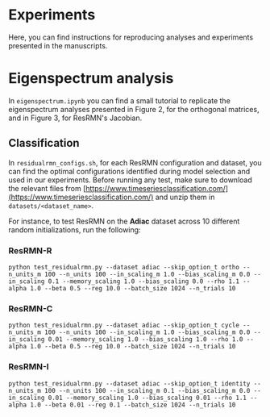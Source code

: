# Experiments
Here, you can find instructions for reproducing analyses and experiments presented in the manuscripts.

# Eigenspectrum analysis
In `eigenspectrum.ipynb` you can find a small tutorial to replicate the eigenspectrum analyses presented in Figure 2, for the orthogonal matrices, and in Figure 3, for ResRMN's Jacobian.

## Classification
In `residualrmn_configs.sh`, for each ResRMN configuration and dataset, you can find the optimal configurations identified during model selection and used in our experiments.
Before running any test, make sure to download the relevant files from [https://www.timeseriesclassification.com/](https://www.timeseriesclassification.com/) and unzip them in `datasets/<dataset_name>`.

For instance, to test ResRMN on the **Adiac** dataset across $10$ different random initializations, run the following:

### ResRMN-R
```
python test_residualrmn.py --dataset adiac --skip_option_t ortho --n_units_m 100 --n_units 100 --in_scaling_m 1.0 --bias_scaling_m 0.0 --in_scaling 0.1 --memory_scaling 1.0 --bias_scaling 0.0 --rho 1.1 --alpha 1.0 --beta 0.5 --reg 10.0 --batch_size 1024 --n_trials 10
```

### ResRMN-C
```
python test_residualrmn.py --dataset adiac --skip_option_t cycle --n_units_m 100 --n_units 100 --in_scaling_m 1.0 --bias_scaling_m 0.0 --in_scaling 0.01 --memory_scaling 1.0 --bias_scaling 1.0 --rho 1.0 --alpha 1.0 --beta 0.5 --reg 10.0 --batch_size 1024 --n_trials 10
```

### ResRMN-I
```
python test_residualrmn.py --dataset adiac --skip_option_t identity --n_units_m 100 --n_units 100 --in_scaling_m 0.1 --bias_scaling_m 0.0 --in_scaling 0.01 --memory_scaling 1.0 --bias_scaling 0.01 --rho 1.1 --alpha 1.0 --beta 0.01 --reg 0.1 --batch_size 1024 --n_trials 10
```